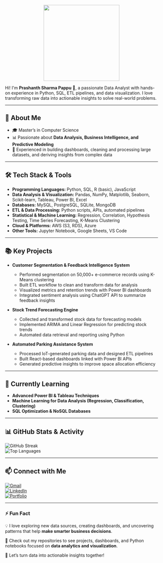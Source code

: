 <p align="center">
  <img src="https://media.giphy.com/media/qgQUggAC3Pfv687qPC/giphy.gif" width="250" height="250">
</p>

Hi! I'm **Prashanth Sharma Pappu** 👋, a passionate Data Analyst with hands-on experience in Python, SQL, ETL pipelines, and data visualization. I love transforming raw data into actionable insights to solve real-world problems.  

---

## 🌟 About Me
- 🎓 Master’s in Computer Science  
- 📊 Passionate about **Data Analysis, Business Intelligence, and Predictive Modeling**  
- 🚀 Experienced in building dashboards, cleaning and processing large datasets, and deriving insights from complex data  

---

## 🛠️ Tech Stack & Tools
- **Programming Languages:** Python, SQL, R (basic), JavaScript  
- **Data Analysis & Visualization:** Pandas, NumPy, Matplotlib, Seaborn, Scikit-learn, Tableau, Power BI, Excel  
- **Databases:** MySQL, PostgreSQL, SQLite, MongoDB  
- **ETL & Data Processing:** Python scripts, APIs, automated pipelines  
- **Statistical & Machine Learning:** Regression, Correlation, Hypothesis Testing, Time Series Forecasting, K-Means Clustering  
- **Cloud & Platforms:** AWS (S3, RDS), Azure  
- **Other Tools:** Jupyter Notebook, Google Sheets, VS Code  

---

## 📚 Key Projects
- **Customer Segmentation & Feedback Intelligence System**  
  - Performed segmentation on 50,000+ e-commerce records using K-Means clustering  
  - Built ETL workflow to clean and transform data for analysis  
  - Visualized metrics and retention trends with Power BI dashboards  
  - Integrated sentiment analysis using ChatGPT API to summarize feedback insights  

- **Stock Trend Forecasting Engine**  
  - Collected and transformed stock data for forecasting models  
  - Implemented ARIMA and Linear Regression for predicting stock trends  
  - Automated data retrieval and reporting using Python  

- **Automated Parking Assistance System**  
  - Processed IoT-generated parking data and designed ETL pipelines  
  - Built React-based dashboards linked with Power BI APIs  
  - Generated predictive insights to improve space allocation efficiency  

---

## 📌 Currently Learning
- **Advanced Power BI & Tableau Techniques**  
- **Machine Learning for Data Analysis (Regression, Classification, Clustering)**  
- **SQL Optimization & NoSQL Databases**  

---

## 📊 GitHub Stats & Activity
![GitHub Streak](https://github-readme-streak-stats.herokuapp.com/?user=your-github-username&theme=react&hide_border=true)  
![Top Languages](https://github-readme-stats.vercel.app/api/top-langs/?username=your-github-username&layout=compact&theme=react&hide_border=true)  

---

## 📫 Connect with Me
[![Gmail](https://img.shields.io/badge/Gmail-D14836?style=for-the-badge&logo=gmail&logoColor=white)](mailto:pappuprashanthsharma46@gmail.com)  
[![LinkedIn](https://img.shields.io/badge/LinkedIn-0077B5?style=for-the-badge&logo=linkedin&logoColor=white)](https://www.linkedin.com/in/prsdev/)  
[![Portfolio](https://img.shields.io/badge/Portfolio-000000?style=for-the-badge&logo=web&logoColor=white)](https://delicate-tulumba-ce048e.netlify.app/)  

---

### ⚡ Fun Fact
💡 I love exploring new data sources, creating dashboards, and uncovering patterns that help **make smarter business decisions**.  

🔹 Check out my repositories to see projects, dashboards, and Python notebooks focused on **data analytics and visualization**.  

🚀 Let’s turn data into actionable insights together!
